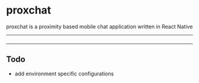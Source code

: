 # proxchat

proxchat is a proximity based mobile chat application written in React Native

---

### 

---

## Todo

- add environment specific configurations